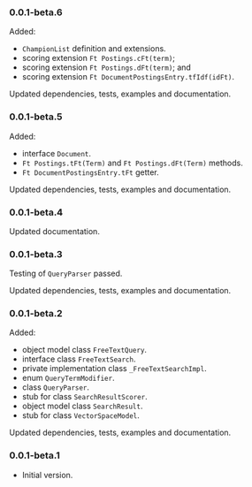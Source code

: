 <!-- 
BSD 3-Clause License
Copyright (c) 2022, GM Consult Pty Ltd
All rights reserved. 
-->

### 0.0.1-beta.6 

Added:
- `ChampionList` definition and extensions.
- scoring extension `Ft Postings.cFt(term)`;
- scoring extension `Ft Postings.dFt(term)`; and
- scoring extension `Ft DocumentPostingsEntry.tfIdf(idFt)`.

Updated dependencies, tests, examples and documentation.

### 0.0.1-beta.5

Added:
- interface `Document`.
- `Ft Postings.tFt(Term)` and `Ft Postings.dFt(Term)` methods.
- `Ft DocumentPostingsEntry.tFt` getter.

Updated dependencies, tests, examples and documentation.

### 0.0.1-beta.4

Updated documentation.

### 0.0.1-beta.3

Testing of `QueryParser` passed.

Updated dependencies, tests, examples and documentation.

### 0.0.1-beta.2

Added:
- object model class `FreeTextQuery`.
- interface class `FreeTextSearch`.
- private implementation class `_FreeTextSearchImpl`.
- enum `QueryTermModifier`.
- class `QueryParser`.
- stub for class `SearchResultScorer`.
- object model class `SearchResult`.
- stub for class `VectorSpaceModel`.

Updated dependencies, tests, examples and documentation.

### 0.0.1-beta.1
- Initial version.